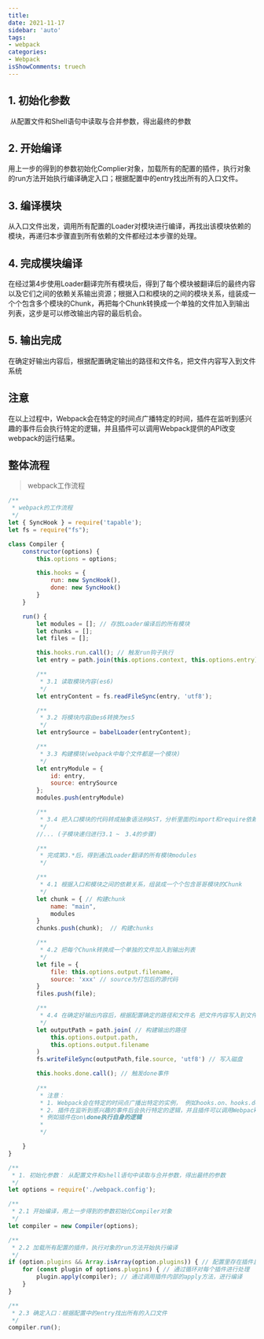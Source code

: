 ```yaml
---
title: 
date: 2021-11-17
sidebar: 'auto'
tags:
- webpack
categories:
- Webpack
isShowComments: truech
---
```










## 1. 初始化参数

​	从配置文件和Shell语句中读取与合并参数，得出最终的参数



## 2. 开始编译

​	用上一步的得到的参数初始化Complier对象，加载所有的配置的插件，执行对象的run方法开始执行编译确定入口；根据配置中的entry找出所有的入口文件。



## 3. 编译模块

​	从入口文件出发，调用所有配置的Loader对模块进行编译，再找出该模块依赖的模块，再递归本步骤直到所有依赖的文件都经过本步骤的处理。

## 4. 完成模块编译

​	在经过第4步使用Loader翻译完所有模块后，得到了每个模块被翻译后的最终内容以及它们之间的依赖关系输出资源；根据入口和模块的之间的模块关系，组装成一个个包含多个模块的Chunk，再把每个Chunk转换成一个单独的文件加入到输出列表，这步是可以修改输出内容的最后机会。

## 5. 输出完成

​	在确定好输出内容后，根据配置确定输出的路径和文件名，把文件内容写入到文件系统

## 注意

​	在以上过程中，Webpack会在特定的时间点广播特定的时间，插件在监听到感兴趣的事件后会执行特定的逻辑，并且插件可以调用Webpack提供的API改变webpack的运行结果。

## 整体流程

> webpack工作流程

```js
/**
 * webpack的工作流程
 */
let { SyncHook } = require('tapable');
let fs = require("fs");

class Compiler {
    constructor(options) {
        this.options = options;

        this.hooks = {
            run: new SyncHook(),
            done: new SyncHook()
        }
    }

    run() {
        let modules = []; // 存放Loader编译后的所有模块
        let chunks = [];
        let files = [];

        this.hooks.run.call(); // 触发run钩子执行
        let entry = path.join(this.options.context, this.options.entry) // context：根路径，entry：入口文件

        /**
         * 3.1 读取模块内容(es6)
         */
        let entryContent = fs.readFileSync(entry, 'utf8');

        /**
         * 3.2 将模块内容由es6转换为es5
         */
        let entrySource = babelLoader(entryContent);

        /**
         * 3.3 构建模块(webpack中每个文件都是一个模块)
         */
        let entryModule = {
            id: entry,
            source: entrySource
        };
        modules.push(entryModule)

        /**
         * 3.4 把入口模块的代码转成抽象语法树AST，分析里面的import和require依赖
         */
        //... (子模块递归进行3.1 ~　3.4的步骤)

        /**
         * 完成第3.*后，得到通过Loader翻译的所有模块modules
         */

        /**
         * 4.1 根据入口和模块之间的依赖关系，组装成一个个包含哥哥模块的Chunk
         */
        let chunk = { // 构建chunk
            name: "main",
            modules
        }
        chunks.push(chunk);  // 构建chunks

        /**
         * 4.2 把每个Chunk转换成一个单独的文件加入到输出列表
         */
        let file = {
            file: this.options.output.filename,
            source: 'xxx' // source为打包后的源代码
        }
        files.push(file);

        /**
         * 4.4 在确定好输出内容后，根据配置确定的路径和文件名 把文件内容写入到文件系统 
         */
        let outputPath = path.join( // 构建输出的路径
            this.options.output.path,
            this.options.output.filename
        )
        fs.writeFileSync(outputPath,file.source, 'utf8') // 写入磁盘

        this.hooks.done.call(); // 触发done事件
        
        /**
         * 注意：
         * 1. Webpack会在特定的时间点广播出特定的实例， 例如hooks.on、hooks.done
         * 2. 插件在监听到感兴趣的事件后会执行特定的逻辑，并且插件可以调用Webpack提供的API改变webpack的运行结果
         * 例如插件在on\done执行自身的逻辑
         * 
         */

    }
}

/**
 * 1. 初始化参数： 从配置文件和shell语句中读取与合并参数，得出最终的参数
 */
let options = require('./webpack.config');

/**
 * 2.1 开始编译，用上一步得到的参数初始化Compiler对象
 */
let compiler = new Compiler(options);

/**
 * 2.2 加载所有配置的插件，执行对象的run方法开始执行编译
 */
if (option.plugins && Array.isArray(option.plugins)) { // 配置里存在插件且有多个（数组形式）
    for (const plugin of options.plugins) { // 通过循环对每个插件进行处理
        plugin.apply(compiler); // 通过调用插件内部的apply方法，进行编译  
    }
}

/**
 * 2.3 确定入口：根据配置中的entry找出所有的入口文件
 */
compiler.run();
```



